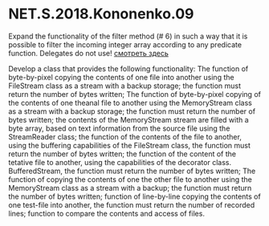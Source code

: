 # NET.S.2018.Kononenko.09

Expand the functionality of the filter method (# 6) in such a way 
that it is possible to filter the incoming integer array according 
to any predicate function. Delegates do not use! [смотреть здесь](https://github.com/AlexanderKononenko210b/NET.S.2018.Kononenko.01.git)

Develop a class that provides the following functionality:
The function of byte-by-pixel copying the contents of one file into another using the FileStream class as a stream with a backup storage; the function must return the number of bytes written;
The function of byte-by-pixel copying of the contents of one theanal file to another using the MemoryStream class as a stream with a backup storage; the function must return the number of bytes written; 
the contents of the MemoryStream stream are filled with a byte array, based on text information from the source file using the StreamReader class;
the function of the contents of the file to another, using the buffering capabilities of the FileStream class, the function must return the number of bytes written;
the function of the content of the tetative file to another, using the capabilities of the decorator class. BufferedStream, the function must return the number of bytes written;
The function of copying the contents of one the other file to another using the MemoryStream class as a stream with a backup; the function must return the number of bytes written;
function of line-by-line copying the contents of one test-file into another, the function must return the number of recorded lines;
function to compare the contents and access of files.
